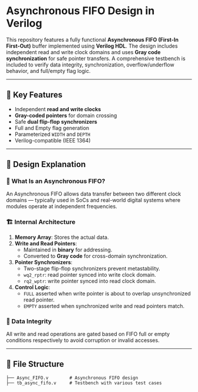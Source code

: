 # Asynchronous FIFO Design in Verilog

This repository features a fully functional **Asynchronous FIFO (First-In First-Out)** buffer implemented using **Verilog HDL**. The design includes independent read and write clock domains and uses **Gray code synchronization** for safe pointer transfers. A comprehensive testbench is included to verify data integrity, synchronization, overflow/underflow behavior, and full/empty flag logic.

---

## 📌 Key Features

- Independent **read and write clocks**
- **Gray-coded pointers** for domain crossing
- Safe **dual flip-flop synchronizers**
- Full and Empty flag generation
- Parameterized `WIDTH` and `DEPTH`
- Verilog-compatible (IEEE 1364)

---

## 📘 Design Explanation

### 🧠 What Is an Asynchronous FIFO?

An Asynchronous FIFO allows data transfer between two different clock domains — typically used in SoCs and real-world digital systems where modules operate at independent frequencies. 

### 🏗️ Internal Architecture

1. **Memory Array**: Stores the actual data.
2. **Write and Read Pointers**:
   - Maintained in **binary** for addressing.
   - Converted to **Gray code** for cross-domain synchronization.
3. **Pointer Synchronizers**:
   - Two-stage flip-flop synchronizers prevent metastability.
   - `wq2_rptr`: read pointer synced into write clock domain.
   - `rq2_wptr`: write pointer synced into read clock domain.
4. **Control Logic**:
   - `FULL` asserted when write pointer is about to overlap unsynchronized read pointer.
   - `EMPTY` asserted when synchronized write and read pointers match.

### 🔐 Data Integrity

All write and read operations are gated based on FIFO full or empty conditions respectively to avoid corruption or invalid accesses.

---

## 📂 File Structure

```text
├── Async_FIFO.v        # Asynchronous FIFO design
├── tb_async_fifo.v     # Testbench with various test cases
